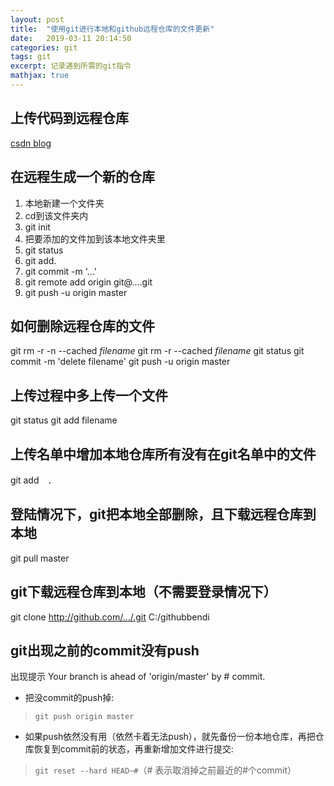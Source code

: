 ```yaml
---
layout: post
title:  "使用git进行本地和github远程仓库的文件更新"
date:   2019-03-11 20:14:50
categories: git
tags: git
excerpt: 记录遇到所需的git指令
mathjax: true
---
```


## 上传代码到远程仓库
[csdn blog](https://blog.csdn.net/xudailong_blog/article/details/78697659)

## 在远程生成一个新的仓库
1. 本地新建一个文件夹
2. cd到该文件夹内
3. git init
4. 把要添加的文件加到该本地文件夹里
5. git status
6. git add.
7. git commit -m '...'
8. git remote add origin git@....git
9. git push -u origin master

## 如何删除远程仓库的文件
git rm -r -n --cached *filename*
git rm -r --cached *filename*
git status
git commit -m 'delete filename'
git push -u origin master

## 上传过程中多上传一个文件
git status
git add filename

## 上传名单中增加本地仓库所有没有在git名单中的文件
git add　．

## 登陆情况下，git把本地全部删除，且下载远程仓库到本地
git pull master

## git下载远程仓库到本地（不需要登录情况下）
git clone http://github.com/.../.git C:/githubbendi

## git出现之前的commit没有push
出现提示
Your branch is ahead of 'origin/master' by # commit.

* 把没commit的push掉:

>`git push origin master`

* 如果push依然没有用（依然卡着无法push），就先备份一份本地仓库，再把仓库恢复到commit前的状态，再重新增加文件进行提交:
>`git reset --hard HEAD~#`（# 表示取消掉之前最近的#个commit）
